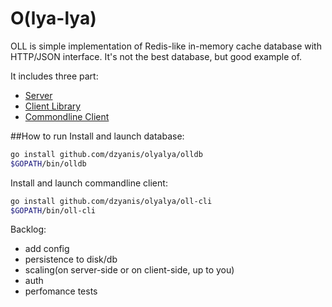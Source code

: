 # O(lya-lya)

OLL is simple implementation of Redis-like in-memory cache database with HTTP/JSON interface.
It's not the best database, but good example of.

It includes three part:
- [Server](olldb/API.md)
- [Client Library](client/)
- [Commondline Client](oll-cli/COMMANDS.md)


##How to run
Install and launch database:
```bash
go install github.com/dzyanis/olyalya/olldb
$GOPATH/bin/olldb
```

Install and launch commandline client:
```bash
go install github.com/dzyanis/olyalya/oll-cli
$GOPATH/bin/oll-cli
```


Backlog:
- add config
- persistence to disk/db
- scaling(on server-side or on client-side, up to you)
- auth
- perfomance tests
